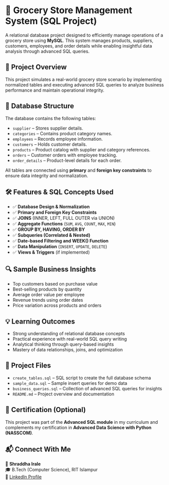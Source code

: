 # 🛒 Grocery Store Management System (SQL Project)

A relational database project designed to efficiently manage operations of a grocery store using **MySQL**. This system manages products, suppliers, customers, employees, and order details while enabling insightful data analysis through advanced SQL queries.

## 📌 Project Overview

This project simulates a real-world grocery store scenario by implementing normalized tables and executing advanced SQL queries to analyze business performance and maintain operational integrity.

## 🧱 Database Structure

The database contains the following tables:

- `supplier` – Stores supplier details.
- `categories` – Contains product category names.
- `employees` – Records employee information.
- `customers` – Holds customer details.
- `products` – Product catalog with supplier and category references.
- `orders` – Customer orders with employee tracking.
- `order_details` – Product-level details for each order.

All tables are connected using **primary** and **foreign key constraints** to ensure data integrity and normalization.

## 🛠️ Features & SQL Concepts Used

- ✅ **Database Design & Normalization**
- ✅ **Primary and Foreign Key Constraints**
- ✅ **JOINS** (INNER, LEFT, FULL OUTER via UNION)
- ✅ **Aggregate Functions** (`SUM`, `AVG`, `COUNT`, `MAX`, `MIN`)
- ✅ **GROUP BY, HAVING, ORDER BY**
- ✅ **Subqueries (Correlated & Nested)**
- ✅ **Date-based Filtering and WEEK() Function**
- ✅ **Data Manipulation** (`INSERT`, `UPDATE`, `DELETE`)
- ✅ **Views & Triggers** (if implemented)

## 🔍 Sample Business Insights

- Top customers based on purchase value
- Best-selling products by quantity
- Average order value per employee
- Revenue trends using order dates
- Price variation across products and orders

## 💡 Learning Outcomes

- Strong understanding of relational database concepts
- Practical experience with real-world SQL query writing
- Analytical thinking through query-based insights
- Mastery of data relationships, joins, and optimization

## 📁 Project Files

- `create_tables.sql` – SQL script to create the full database schema
- `sample_data.sql` – Sample insert queries for demo data
- `business_queries.sql` – Collection of advanced SQL queries for insights
- `README.md` – Project overview and documentation

## 📜 Certification (Optional)

This project was part of the **Advanced SQL module** in my curriculum and complements my certification in **Advanced Data Science with Python (NASSCOM)**.

## 📬 Connect With Me

👤 **Shraddha Irale**  
🎓 B.Tech (Computer Science), RIT Islampur  
🔗 [LinkedIn Profile](https://www.linkedin.com/in/shraddha-irale-953790229/) 


